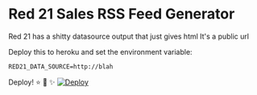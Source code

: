 # Red 21 Sales RSS Feed Generator

Red 21 has a shitty datasource output that just gives html
It's a public url

Deploy this to heroku and set the environment variable:

`RED21_DATA_SOURCE=http://blah`


Deploy! :star: :sparkling_heart: :sparkles:
[![Deploy](https://www.herokucdn.com/deploy/button.png)](https://heroku.com/deploy)
